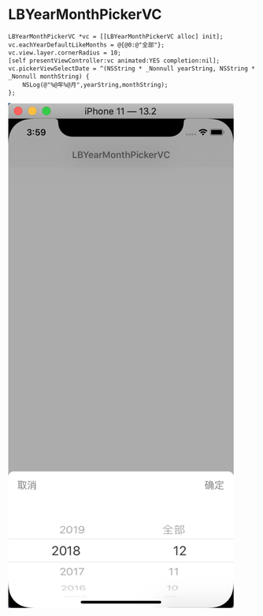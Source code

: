 # LBYearMonthPickerVC
```obj
LBYearMonthPickerVC *vc = [[LBYearMonthPickerVC alloc] init];
vc.eachYearDefaultLikeMonths = @{@0:@"全部"};
vc.view.layer.cornerRadius = 10;
[self presentViewController:vc animated:YES completion:nil];
vc.pickerViewSelectDate = ^(NSString * _Nonnull yearString, NSString * _Nonnull monthString) {
    NSLog(@"%@年%@月",yearString,monthString);
};
```
![](https://github.com/A1129434577/LBYearMonthPickerVC/blob/master/LBYearMonthPickerVC.png?raw=true)
